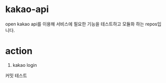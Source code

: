 # kakao-api

open kakao api를 이용해 서비스에 필요한 기능을 테스트하고 모듈화 하는 repos입니다.

# action

1. kakao login

커밋 테스트
